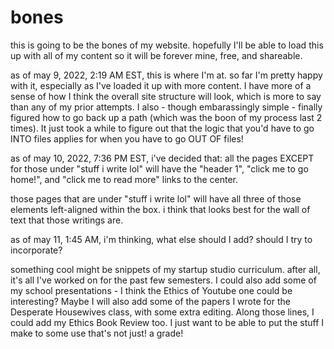 # bones
this is going to be the bones of my website. hopefully I'll be able to load this up with all of my content so it will be forever mine, free, and shareable. 

as of may 9, 2022, 2:19 AM EST, this is where I'm at. so far I'm pretty happy with it, especially as I've loaded it up with more content. I have more of a sense of how I think the overall site structure will look, which is more to say than any of my prior attempts. I also - though embarassingly simple - finally figured how to go back up a path (which was the boon of my process last 2 times). It just took a while to figure out that the logic that you'd have to go INTO files applies for when you have to go OUT OF files! 

as of may 10, 2022, 7:36 PM EST, i've decided that: all the pages EXCEPT for those under "stuff i write lol" will have the "header 1", "click me to go home!", and "click me to read more" links to the center. 

those pages that are under "stuff i write lol" will have all three of those elements left-aligned within the box. i think that looks best for the wall of text that those writings are. 

as of may 11, 1:45 AM, i'm thinking, what else should I add? should I try to incorporate? 

something cool might be snippets of my startup studio curriculum. after all, it's all I've worked on for the past few semesters. I could also add some of my school presentations - I think the Ethics of Youtube one could be interesting? Maybe I will also add some of the papers I wrote for the Desperate Housewives class, with some extra editing. Along those lines, I could add my Ethics Book Review too. I just want to be able to put the stuff I make to some use that's not just! a grade! 
